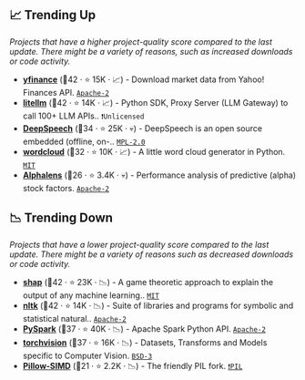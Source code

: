 ## 📈 Trending Up

_Projects that have a higher project-quality score compared to the last update. There might be a variety of reasons, such as increased downloads or code activity._

- <b><a href="https://github.com/ranaroussi/yfinance">yfinance</a></b> (🥇42 ·  ⭐ 15K · 📈) - Download market data from Yahoo! Finances API. <code><a href="http://bit.ly/3nYMfla">Apache-2</a></code>
- <b><a href="https://github.com/BerriAI/litellm">litellm</a></b> (🥇42 ·  ⭐ 14K · 📈) - Python SDK, Proxy Server (LLM Gateway) to call 100+ LLM APIs.. <code>❗Unlicensed</code>
- <b><a href="https://github.com/mozilla/DeepSpeech">DeepSpeech</a></b> (🥇34 ·  ⭐ 25K · 💀) - DeepSpeech is an open source embedded (offline, on-.. <code><a href="http://bit.ly/3postzC">MPL-2.0</a></code> <code><img src="https://git.io/JLy1A" style="display:inline;" width="13" height="13"></code>
- <b><a href="https://github.com/amueller/word_cloud">wordcloud</a></b> (🥈32 ·  ⭐ 10K · 📈) - A little word cloud generator in Python. <code><a href="http://bit.ly/34MBwT8">MIT</a></code>
- <b><a href="https://github.com/quantopian/alphalens">Alphalens</a></b> (🥉26 ·  ⭐ 3.4K · 💀) - Performance analysis of predictive (alpha) stock factors. <code><a href="http://bit.ly/3nYMfla">Apache-2</a></code>

## 📉 Trending Down

_Projects that have a lower project-quality score compared to the last update. There might be a variety of reasons such as decreased downloads or code activity._

- <b><a href="https://github.com/shap/shap">shap</a></b> (🥇42 ·  ⭐ 23K · 📉) - A game theoretic approach to explain the output of any machine learning.. <code><a href="http://bit.ly/34MBwT8">MIT</a></code>
- <b><a href="https://github.com/nltk/nltk">nltk</a></b> (🥇42 ·  ⭐ 14K · 📉) - Suite of libraries and programs for symbolic and statistical natural.. <code><a href="http://bit.ly/3nYMfla">Apache-2</a></code>
- <b><a href="https://github.com/apache/spark">PySpark</a></b> (🥈37 ·  ⭐ 40K · 📉) - Apache Spark Python API. <code><a href="http://bit.ly/3nYMfla">Apache-2</a></code> <code><img src="https://git.io/JLy1N" style="display:inline;" width="13" height="13"></code>
- <b><a href="https://github.com/pytorch/vision">torchvision</a></b> (🥈37 ·  ⭐ 16K · 📉) - Datasets, Transforms and Models specific to Computer Vision. <code><a href="http://bit.ly/3aKzpTv">BSD-3</a></code> <code><img src="https://git.io/JLy1Q" style="display:inline;" width="13" height="13"></code>
- <b><a href="https://github.com/uploadcare/pillow-simd">Pillow-SIMD</a></b> (🥉21 ·  ⭐ 2.2K · 📉) - The friendly PIL fork. <code><a href="https://tldrlegal.com/search?q=PIL">❗️PIL</a></code>

